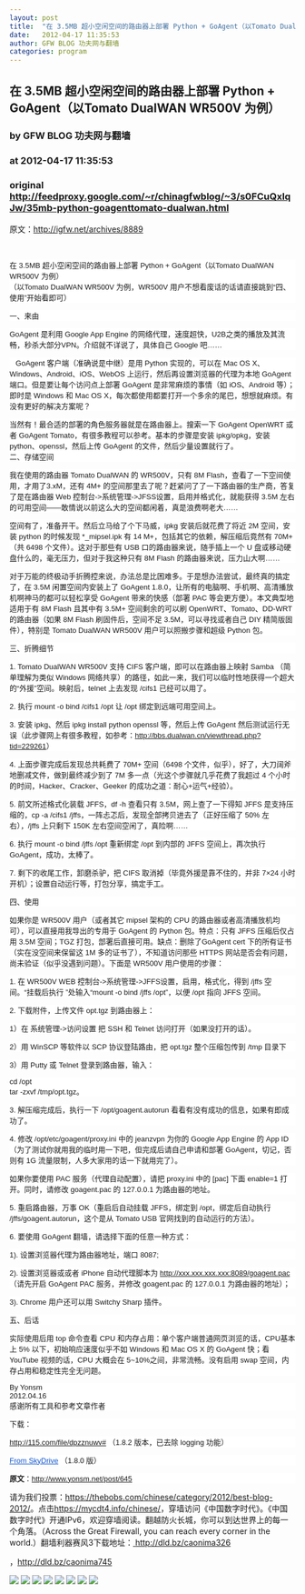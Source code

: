 ```yaml
---
layout: post
title:  "在 3.5MB 超小空闲空间的路由器上部署 Python + GoAgent（以Tomato DualWAN WR500V 为例）"
date:   2012-04-17 11:35:53
author: GFW BLOG 功夫网与翻墙
categories: program
---
```


## 在 3.5MB 超小空闲空间的路由器上部署 Python + GoAgent（以Tomato DualWAN WR500V 为例）
### by GFW BLOG 功夫网与翻墙
### at 2012-04-17 11:35:53
### original <http://feedproxy.google.com/~r/chinagfwblog/~3/s0FCuQxIqJw/35mb-python-goagenttomato-dualwan.html>

原文：<a href="http://igfw.net/archives/8889">http://igfw.net/archives/8889</a><div><br></div><div><p style="font-family:arial,sans-serif;font-size:13px;background-color:rgb(255,255,255)">在 3.5MB 超小空闲空间的路由器上部署 Python + GoAgent（以Tomato DualWAN WR500V 为例）<br> （以Tomato DualWAN WR500V 为例，WR500V 用户不想看废话的话请直接跳到“四、使用”开始看即可）</p><p style="font-family:arial,sans-serif;font-size:13px;background-color:rgb(255,255,255)">一、来由</p><p style="font-family:arial,sans-serif;font-size:13px;background-color:rgb(255,255,255)"> GoAgent 是利用 Google App Engine 的网络代理，速度超快，U2B之类的播放及其流畅，秒杀大部分VPN。介绍就不详说了，具体自己 Google 吧……</p><p style="font-family:arial,sans-serif;font-size:13px;background-color:rgb(255,255,255)">   GoAgent 客户端（准确说是中继）是用 Python 实现的，可以在 Mac OS X、Windows、Android、iOS、WebOS 上运行，然后再设置浏览器的代理为本地 GoAgent 端口。但是要让每个访问点上部署 GoAgent 是非常麻烦的事情（如 iOS、Android 等）；即时是 Windows 和 Mac OS X，每次都使用都要打开一个多余的尾巴，想想就麻烦。有没有更好的解决方案呢？</p> <p style="font-family:arial,sans-serif;font-size:13px;background-color:rgb(255,255,255)">当然有！最合适的部署的角色服务器就是在路由器上。搜索一下 GoAgent OpenWRT 或者 GoAgent Tomato，有很多教程可以参考。基本的步骤是安装 ipkg/opkg，安装 python、openssl，然后上传 GoAgent 的文件，然后少量设置就行了。<br> 二、存储空间</p><p style="font-family:arial,sans-serif;font-size:13px;background-color:rgb(255,255,255)">我在使用的路由器 Tomato DualWAN 的 WR500V，只有 8M Flash，查看了一下空间使用，才用了3.xM，还有 4M+ 的空间那里去了呢？赶紧问了了一下路由器的生产商，答复了是在路由器 Web 控制台-&gt;系统管理-&gt;JFSS设置，启用并格式化，就能获得 3.5M 左右的可用空间——敢情说以前这么大的空间都闲着，真是浪费啊老大……</p> <p style="font-family:arial,sans-serif;font-size:13px;background-color:rgb(255,255,255)">空间有了，准备开干。然后立马给了个下马威，ipkg 安装后就花费了将近 2M 空间，安装 python 的时候发现 *_mipsel.ipk 有 14 M+，包括其它的依赖，解压缩后竟然有 70M+（共 6498 个文件）。这对于那些有 USB 口的路由器来说，随手插上一个 U 盘或移动硬盘什么的，毫无压力，但对于我这种只有 8M Flash 的路由器来说，压力山大啊……</p> <p style="font-family:arial,sans-serif;font-size:13px;background-color:rgb(255,255,255)">对于万能的终极动手折腾控来说，办法总是比困难多。于是想办法尝试，最终真的搞定了，在 3.5M 闲置空间内安装上了 GoAgent 1.8.0，让所有的电脑啊、手机啊、高清播放机啊神马的都可以轻松享受 GoAgent 带来的快感（部署 PAC 等会更方便）。本文典型地适用于有 8M Flash 且其中有 3.5M+ 空间剩余的可以刷 OpenWRT、Tomato、DD-WRT 的路由器（如果 8M Flash 刷固件后，空间不足 3.5M，可以寻找或者自己 DIY 精简版固件），特别是 Tomato DualWAN WR500V 用户可以照搬步骤和超级 Python 包。</p> <p style="font-family:arial,sans-serif;font-size:13px;background-color:rgb(255,255,255)">三、折腾细节</p><p style="font-family:arial,sans-serif;font-size:13px;background-color:rgb(255,255,255)">1. Tomato DualWAN WR500V 支持 CIFS 客户端，即可以在路由器上映射 Samba （简单理解为类似 Windows 网络共享）的路径，如此一来，我们可以临时性地获得一个超大的“外援”空间。映射后，telnet 上去发现 /cifs1 已经可以用了。</p> <p style="font-family:arial,sans-serif;font-size:13px;background-color:rgb(255,255,255)">2. 执行 mount -o bind /cifs1 /opt 让 /opt 绑定到远端可用空间上。</p><p style="font-family:arial,sans-serif;font-size:13px;background-color:rgb(255,255,255)"> 3. 安装 ipkg、然后 ipkg install python openssl 等，然后上传 GoAgent 然后测试运行无误（此步骤网上有很多教程，如参考：<a href="http://bbs.dualwan.cn/viewthread.php?tid=229261">http://bbs.dualwan.cn/viewthread.php?tid=229261</a>）</p><p style="font-family:arial,sans-serif;font-size:13px;background-color:rgb(255,255,255)"> 4. 上面步骤完成后发现总共耗费了 70M+ 空间（6498 个文件，似乎），好了，大刀阔斧地删减文件，做到最终减少到了 7M 多一点（光这个步骤就几乎花费了我超过 4 个小时的时间，Hacker、Cracker、Geeker 的成功之道：耐心+运气+经验）。</p><p style="font-family:arial,sans-serif;font-size:13px;background-color:rgb(255,255,255)"> 5. 前文所述格式化装载 JFFS，df -h 查看只有 3.5M，网上查了一下得知 JFFS 是支持压缩的，cp -a /cifs1 /jffs，一阵忐忑后，发现全部拷贝进去了（正好压缩了 50% 左右），/jffs 上只剩下 150K 左右空间空闲了，真险啊……</p><p style="font-family:arial,sans-serif;font-size:13px;background-color:rgb(255,255,255)"> 6. 执行 mount -o bind /jffs /opt 重新绑定 /opt 到内部的 JFFS 空间上，再次执行 GoAgent，成功，太棒了。</p><p style="font-family:arial,sans-serif;font-size:13px;background-color:rgb(255,255,255)">7. 剩下的收尾工作，卸磨杀驴，把 CIFS 取消掉（毕竟外援是靠不住的，并非 7×24 小时开机）；设置自动运行等，打包分享，搞定手工。</p> <p style="font-family:arial,sans-serif;font-size:13px;background-color:rgb(255,255,255)">四、使用</p><p style="font-family:arial,sans-serif;font-size:13px;background-color:rgb(255,255,255)">如果你是 WR500V 用户（或者其它 mipsel 架构的 CPU 的路由器或者高清播放机均可），可以直接用我导出的专用于 GoAgent 的 Python 包。特点：只有 JFFS 压缩后仅占用 3.5M 空间；TGZ 打包，部署后直接可用。缺点：删除了GoAgent cert 下的所有证书（实在没空间来保留这 1M 多的证书了），不知道访问那些 HTTPS 网站是否会有问题，尚未验证（似乎没遇到问题）。下面是 WR500V 用户使用的步骤：</p> <p style="font-family:arial,sans-serif;font-size:13px;background-color:rgb(255,255,255)">1. 在 WR500V WEB 控制台-&gt;系统管理-&gt;JFFS设置，启用，格式化，得到 /jffs 空间。“挂载后执行 ”处输入“mount -o bind /jffs /opt”，以便 /opt 指向 JFFS 空间。</p><p style="font-family:arial,sans-serif;font-size:13px;background-color:rgb(255,255,255)"> 2. 下载附件，上传文件 opt.tgz 到路由器上：</p><p style="font-family:arial,sans-serif;font-size:13px;background-color:rgb(255,255,255)">1）在 系统管理-&gt;访问设置 把 SSH 和 Telnet 访问打开（如果没打开的话）。</p><p style="font-family:arial,sans-serif;font-size:13px;background-color:rgb(255,255,255)"> 2）用 WinSCP 等软件以 SCP 协议登陆路由，把 opt.tgz 整个压缩包传到 /tmp 目录下</p><p style="font-family:arial,sans-serif;font-size:13px;background-color:rgb(255,255,255)">3）用 Putty 或 Telnet 登录到路由器，输入：</p><p style="font-family:arial,sans-serif;font-size:13px;background-color:rgb(255,255,255)"> cd /opt<br>tar -zxvf /tmp/opt.tgz。</p><p style="font-family:arial,sans-serif;font-size:13px;background-color:rgb(255,255,255)">3. 解压缩完成后，执行一下 /opt/goagent.autorun 看看有没有成功的信息，如果有即成功了。</p><p style="font-family:arial,sans-serif;font-size:13px;background-color:rgb(255,255,255)"> 4. 修改 /opt/etc/goagent/proxy.ini 中的 jeanzvpn 为你的 Google App Engine 的 App ID（为了测试你就用我的临时用一下吧，但完成后请自己申请和部署 GoAgent，切记，否则有 1G 流量限制，人多大家用的话一下就用完了）。</p><p style="font-family:arial,sans-serif;font-size:13px;background-color:rgb(255,255,255)"> 如果你要使用 PAC 服务（代理自动配置），请把 proxy.ini 中的 [pac] 下面 enable=1 打开。同时，请修改 goagent.pac 的 127.0.0.1 为路由器的地址。</p><p style="font-family:arial,sans-serif;font-size:13px;background-color:rgb(255,255,255)">5. 重启路由器，万事 OK（重启后自动挂载 JFFS，绑定到 /opt，绑定后自动执行 /jffs/goagent.autorun，这个是从 Tomato USB 官网找到的自动运行的方法）。</p> <p style="font-family:arial,sans-serif;font-size:13px;background-color:rgb(255,255,255)">6. 要使用 GoAgent 翻墙，请选择下面的任意一种方式：</p><p style="font-family:arial,sans-serif;font-size:13px;background-color:rgb(255,255,255)">1). 设置浏览器代理为路由器地址，端口 8087;</p> <p style="font-family:arial,sans-serif;font-size:13px;background-color:rgb(255,255,255)">2). 设置浏览器或或者 iPhone 自动代理脚本为 <a href="http://xxx.xxx.xxx.xxx:8089/goagent.pac">http://xxx.xxx.xxx.xxx:8089/goagent.pac</a>（请先开启 GoAgent PAC 服务，并修改 goagent.pac 的 127.0.0.1 为路由器的地址）；</p> <p style="font-family:arial,sans-serif;font-size:13px;background-color:rgb(255,255,255)">3). Chrome 用户还可以用 Switchy Sharp 插件。</p><p style="font-family:arial,sans-serif;font-size:13px;background-color:rgb(255,255,255)">五、后话</p> <p style="font-family:arial,sans-serif;font-size:13px;background-color:rgb(255,255,255)">实际使用后用 top 命令查看 CPU 和内存占用：单个客户端普通网页浏览的话，CPU基本上 5% 以下，初始响应速度似乎不如 Windows 和 Mac OS X 的 GoAgent 快；看 YouTube 视频的话，CPU 大概会在 5~10%之间，非常流畅。没有启用 swap 空间，内存占用和稳定性完全无问题。</p> <p style="font-family:arial,sans-serif;font-size:13px;background-color:rgb(255,255,255)">By Yonsm<br>2012.04.16<br>感谢所有工具和参考文章作者</p><p style="font-family:arial,sans-serif;font-size:13px;background-color:rgb(255,255,255)"> 下载：</p><p style="font-family:arial,sans-serif;font-size:13px;background-color:rgb(255,255,255)"><a title="115 网盘" href="http://115.com/file/dpzznuwv#" style="color:rgb(17,85,204)">http://115.com/file/dpzznuwv#</a> （1.8.2 版本，已去除 logging 功能）</p> <p style="font-family:arial,sans-serif;font-size:13px;background-color:rgb(255,255,255)"><a title="WR500.Opt.PythonForGoAgent" href="https://skydrive.live.com/redir.aspx?cid=d6cd6f1068e2bffd&amp;resid=D6CD6F1068E2BFFD%21311&amp;parid=D6CD6F1068E2BFFD%21116&amp;authkey=%21AP2H5RyjU8UdIxg" style="color:rgb(17,85,204)">From SkyDrive</a> （1.8.0 版）</p> <p style="font-family:arial,sans-serif;font-size:13px;background-color:rgb(255,255,255)"><strong>原文</strong>：<a href="http://www.yonsm.net/post/645" style="color:rgb(17,85,204)">http://www.yonsm.net/post/645</a></p> </div> <div>请为我们投票：<a href="https://thebobs.com/chinese/category/2012/best-blog-2012/">https://thebobs.com/chinese/category/2012/best-blog-2012/</a>。点击<a href="https://mycdt4.info/chinese/">https://mycdt4.info/chinese/</a>，穿墙访问《中国数字时代》。《中国数字时代》开通IPv6，欢迎穿墙阅读。翻越防火长城，你可以到达世界上的每一个角落。（Across the Great Firewall, you can reach every corner in the world.）翻墙利器赛风3下载地址：<a href="http://dld.bz/caonima326"> http://dld.bz/caonima326

</a>，<a href="http://dld.bz/caonima745">http://dld.bz/caonima745</a><img width="1" height="1" src="https://blogger.googleusercontent.com/tracker/5500297126185736776-3789759623979012859?l=www.chinagfw.org" alt=""></div><div>
<a href="http://feeds.feedburner.com/~ff/chinagfwblog?a=s0FCuQxIqJw:MAYzuy1tvi0:yIl2AUoC8zA"><img src="http://feeds.feedburner.com/~ff/chinagfwblog?d=yIl2AUoC8zA" border="0"></a> <a href="http://feeds.feedburner.com/~ff/chinagfwblog?a=s0FCuQxIqJw:MAYzuy1tvi0:-BTjWOF_DHI"><img src="http://feeds.feedburner.com/~ff/chinagfwblog?i=s0FCuQxIqJw:MAYzuy1tvi0:-BTjWOF_DHI" border="0"></a> <a href="http://feeds.feedburner.com/~ff/chinagfwblog?a=s0FCuQxIqJw:MAYzuy1tvi0:F7zBnMyn0Lo"><img src="http://feeds.feedburner.com/~ff/chinagfwblog?i=s0FCuQxIqJw:MAYzuy1tvi0:F7zBnMyn0Lo" border="0"></a> <a href="http://feeds.feedburner.com/~ff/chinagfwblog?a=s0FCuQxIqJw:MAYzuy1tvi0:V_sGLiPBpWU"><img src="http://feeds.feedburner.com/~ff/chinagfwblog?i=s0FCuQxIqJw:MAYzuy1tvi0:V_sGLiPBpWU" border="0"></a> <a href="http://feeds.feedburner.com/~ff/chinagfwblog?a=s0FCuQxIqJw:MAYzuy1tvi0:qj6IDK7rITs"><img src="http://feeds.feedburner.com/~ff/chinagfwblog?d=qj6IDK7rITs" border="0"></a> <a href="http://feeds.feedburner.com/~ff/chinagfwblog?a=s0FCuQxIqJw:MAYzuy1tvi0:l6gmwiTKsz0"><img src="http://feeds.feedburner.com/~ff/chinagfwblog?d=l6gmwiTKsz0" border="0"></a> <a href="http://feeds.feedburner.com/~ff/chinagfwblog?a=s0FCuQxIqJw:MAYzuy1tvi0:gIN9vFwOqvQ"><img src="http://feeds.feedburner.com/~ff/chinagfwblog?i=s0FCuQxIqJw:MAYzuy1tvi0:gIN9vFwOqvQ" border="0"></a> <a href="http://feeds.feedburner.com/~ff/chinagfwblog?a=s0FCuQxIqJw:MAYzuy1tvi0:TzevzKxY174"><img src="http://feeds.feedburner.com/~ff/chinagfwblog?d=TzevzKxY174" border="0"></a>
</div><img src="http://feeds.feedburner.com/~r/chinagfwblog/~4/s0FCuQxIqJw" height="1" width="1">